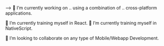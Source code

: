 -->
🔭 I’m currently working on .. using a combination of .. cross-platform applications.

🌱 I’m currently training myself in React.
🌱 I’m currently training myself in NativeScript.

👯 I’m looking to collaborate on any type of Mobile/Webapp Development.

